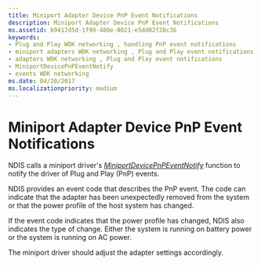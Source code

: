 ```yaml
---
title: Miniport Adapter Device PnP Event Notifications
description: Miniport Adapter Device PnP Event Notifications
ms.assetid: b9417d5d-1f99-480e-8021-e5dd02f28c36
keywords:
- Plug and Play WDK networking , handling PnP event notifications
- miniport adapters WDK networking , Plug and Play event notifications
- adapters WDK networking , Plug and Play event notifications
- MiniportDevicePnPEventNotify
- events WDK networking
ms.date: 04/20/2017
ms.localizationpriority: medium
---
```


# Miniport Adapter Device PnP Event Notifications





NDIS calls a miniport driver's [*MiniportDevicePnPEventNotify*](https://msdn.microsoft.com/library/windows/hardware/ff559369) function to notify the driver of Plug and Play (PnP) events.

NDIS provides an event code that describes the PnP event. The code can indicate that the adapter has been unexpectedly removed from the system or that the power profile of the host system has changed.

If the event code indicates that the power profile has changed, NDIS also indicates the type of change. Either the system is running on battery power or the system is running on AC power.

The miniport driver should adjust the adapter settings accordingly.

 

 





